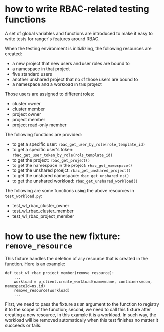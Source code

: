 # how to write RBAC-related testing functions
A set of global variables and functions are introduced to make it easy
to write tests for ranger's features around RBAC.

When the testing environment is initializing, the following resources are created:
- a new project that new users and user roles are bound to
- a namespace in that project
- five standard users
- another unshared project that no of those users are bound to
- a namespace and a workload in this project

Those users are assigned to different roles:
 - cluster owner
 - cluster member
 - project owner
 - project member
 - project read-only member

The following functions are provided:
- to get a specific user: `rbac_get_user_by_role(role_template_id)`
- to get a specific user's token: `rbac_get_user_token_by_role(role_template_id)`
- to get the project: `rbac_get_project()`
- to get the namespace in the project: `rbac_get_namespace()`
- to get the unshared proejct: `rbac_get_unshared_project()`
- to get the unshared namespace: `rbac_get_unshared_ns()`
- to get the unshared workload: `rbac_get_unshared_workload()`


The following are some functions using the above resources in `test_workload.py`:
- test_wl_rbac_cluster_owner
- test_wl_rbac_cluster_member
- test_wl_rbac_project_member


# how to use the new fixture: `remove_resource`
This fixture handles the deletion of any resource that is created in the
function. Here is an example:
```
def test_wl_rbac_project_member(remove_resource):
    ...
    workload = p_client.create_workload(name=name, containers=con, namespaceId=ns.id)
    remove_resource(workload)
    ...
```
First, we need to pass the fixture as an argument to the function to registry it to the scope of the function;
second, we need to call this fixture after creating a new resource, in this example it is a workload.
In such way, the workload will be removed automatically when this test finishes no matter it succeeds or fails.

